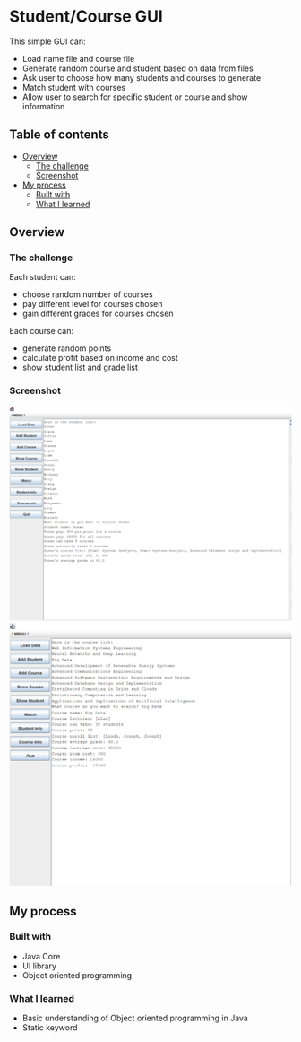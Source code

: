 # Student/Course GUI

This simple GUI can:

- Load name file and course file
- Generate random course and student based on data from files
- Ask user to choose how many students and courses to generate
- Match student with courses
- Allow user to search for specific student or course and show information

## Table of contents

- [Overview](#overview)
  - [The challenge](#the-challenge)
  - [Screenshot](#screenshot)
- [My process](#my-process)
  - [Built with](#built-with)
  - [What I learned](#what-i-learned)

## Overview

### The challenge

Each student can:

- choose random number of courses
- pay different level for courses chosen
- gain different grades for courses chosen

Each course can:

- generate random points
- calculate profit based on income and cost
- show student list and grade list

### Screenshot
![screenshot](https://github.com/erinchocolate/swen501/blob/master/Java-student-system/Student%20info.PNG)
![screenshot](https://github.com/erinchocolate/swen501/blob/master/Java-student-system/Course%20info.PNG)

## My process

### Built with

- Java Core
- UI library
- Object oriented programming

### What I learned

- Basic understanding of Object oriented programming in Java
- Static keyword
